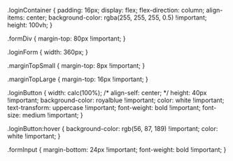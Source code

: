 .loginContainer {
    padding: 16px;
    display: flex;
    flex-direction: column;
    align-items: center;
    background-color: rgba(255, 255, 255, 0.5) !important;
    height: 100vh;
}

.formDiv {
    margin-top: 80px !important;
}

.loginForm {
    width: 360px;
}

.marginTopSmall {
    margin-top: 8px !important;
}

.marginTopLarge {
    margin-top: 16px !important;
}

.loginButton {
    width: calc(100%);
    /* align-self: center; */
    height: 40px !important;
    background-color: royalblue !important;
    color: white !important;
    text-transform: uppercase !important;
    font-weight: bold !important;
    font-size: medium !important;
}

.loginButton:hover {
    background-color: rgb(56, 87, 189) !important;
    color: white !important;
}


.formInput {
    margin-bottom: 24px !important;
    font-weight: bold !important;
}

